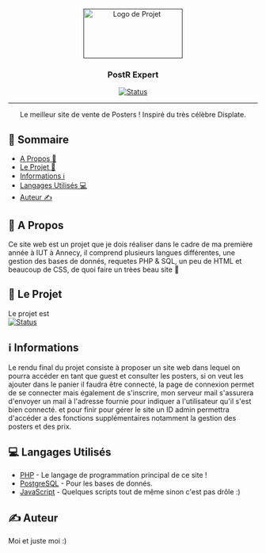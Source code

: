 <p align="center">
  <a href="" rel="noopener">
 <img width=200px height=100px src="http://willydev.xyz/webimg/chrome_0vVCAICMQk.png" alt="Logo de Projet"></a>
</p>

<h3 align="center">PostR Expert</h3>

<div align="center">

  [![Status](https://img.shields.io/badge/%C3%89tat%20%3A%20-bient%C3%B4t%20termin%C3%A9-orange?style=for-the-badge)]() 

</div>

-------------------

<p align="center">Le meilleur site de vente de Posters ! Inspiré du très célèbre Displate.
    <br> 
</p>

## 🧾 Sommaire
- [A Propos 👀](#aprop)
- [Le Projet 🤖](#proj)
- [Informations ℹ](#informations)
- [Langages Utilisés 💻](#lang)
- [Auteur ✍️](#auth)

## 👀 A Propos <a name = "aprop"></a>
Ce site web est un projet que je dois réaliser dans le cadre de ma première année à IUT à Annecy,  il comprend plusieurs langues différentes, une gestion des bases de donnés,
requetes PHP & SQL, un peu de HTML et beaucoup de CSS, de quoi faire un trèes beau site 👺

## 🤖 Le Projet <a name = "proj"></a>
Le projet est <br>
[![Status](https://img.shields.io/badge/-bient%C3%B4t%20termin%C3%A9-orange?style=for-the-badge)]() 

## ℹ Informations <a name = "informations"></a>
Le rendu final du projet consiste à proposer un site web dans lequel on pourra accéder en tant que guest et consulter les posters, si on veut les ajouter dans le panier il faudra être connecté, la page de connexion permet de se connecter mais également de s'inscrire, mon serveur mail s'assurera d'envoyer un mail à l'adresse fournie pour indiquer a l'utilisateur qu'il s'est bien connecté.
et pour finir pour gérer le site un ID admin permettra d'accéder a des fonctions supplémentaires notamment la gestion des posters et des prix.

## 💻 Langages Utilisés <a name = "lang"></a>
- [PHP](https://www.php.net/) - Le langage de programmation principal de ce site !
- [PostgreSQL](https://www.postgresql.org/) - Pour les bases de donnés.
- [JavaScript](https://developer.mozilla.org/fr/docs/Web/JavaScript) - Quelques scripts tout de même sinon c'est pas drôle :)

## ✍️ Auteur <a name = "auth"></a>
Moi et juste moi :)
